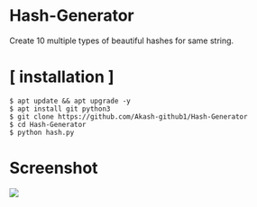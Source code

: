 # Hash-Generator
Create 10 multiple types of beautiful hashes for same string.

# [ installation ]
```
$ apt update && apt upgrade -y
$ apt install git python3
$ git clone https://github.com/Akash-github1/Hash-Generator
$ cd Hash-Generator
$ python hash.py

```

# Screenshot
<img src="screenshot/Screenshot.png" />
